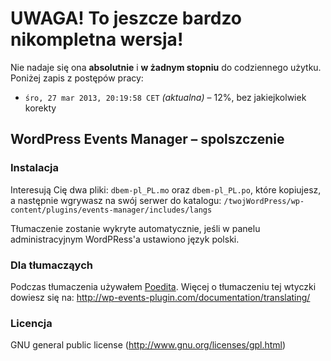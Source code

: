 # UWAGA! To jeszcze bardzo nikompletna wersja!
Nie nadaje się ona **absolutnie** i **w żadnym stopniu** do codziennego użytku. Poniżej zapis z postępów pracy:

* `śro, 27 mar 2013, 20:19:58 CET` _(aktualna)_ – 12%, bez jakiejkolwiek korekty

## WordPress Events Manager – spolszczenie
### Instalacja
Interesują Cię dwa pliki: `dbem-pl_PL.mo` oraz `dbem-pl_PL.po`, które kopiujesz, a następnie wgrywasz na swój serwer do katalogu:
`/twojWordPress/wp-content/plugins/events-manager/includes/langs`

Tłumaczenie zostanie wykryte automatycznie, jeśli w panelu administracyjnym WordPRess'a ustawiono język polski.

### Dla tłumacząych
Podczas tłumaczenia używałem [Poedita](http://www.poedit.net/download.php).
Więcej o tłumaczeniu tej wtyczki dowiesz się na: http://wp-events-plugin.com/documentation/translating/



### Licencja
GNU general public license (http://www.gnu.org/licenses/gpl.html)
